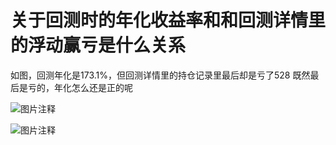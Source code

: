 # 关于回测时的年化收益率和和回测详情里的浮动赢亏是什么关系


如图，回测年化是173.1%，但回测详情里的持仓记录里最后却是亏了528
既然最后是亏的，年化怎么还是正的呢

![图片注释](http://7xrn7f.com1.z0.glb.clouddn.com/16-8-22/67870502.jpg)

![图片注释](http://7xrn7f.com1.z0.glb.clouddn.com/16-8-22/99153233.jpg)